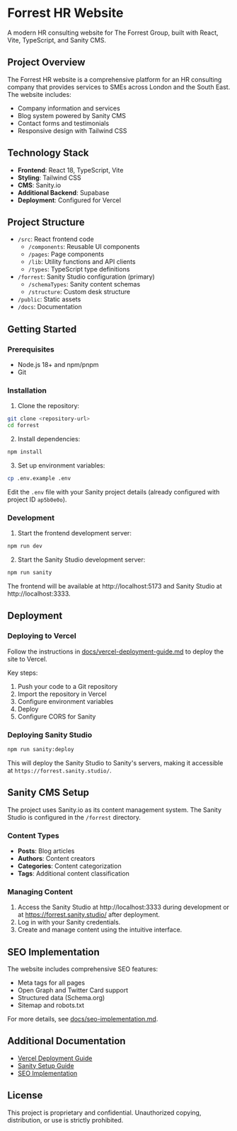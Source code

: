 # Forrest HR Website

A modern HR consulting website for The Forrest Group, built with React, Vite, TypeScript, and Sanity CMS.

## Project Overview

The Forrest HR website is a comprehensive platform for an HR consulting company that provides services to SMEs across London and the South East. The website includes:

- Company information and services
- Blog system powered by Sanity CMS
- Contact forms and testimonials
- Responsive design with Tailwind CSS

## Technology Stack

- **Frontend**: React 18, TypeScript, Vite
- **Styling**: Tailwind CSS
- **CMS**: Sanity.io
- **Additional Backend**: Supabase
- **Deployment**: Configured for Vercel

## Project Structure

- `/src`: React frontend code
  - `/components`: Reusable UI components
  - `/pages`: Page components
  - `/lib`: Utility functions and API clients
  - `/types`: TypeScript type definitions
- `/forrest`: Sanity Studio configuration (primary)
  - `/schemaTypes`: Sanity content schemas
  - `/structure`: Custom desk structure
- `/public`: Static assets
- `/docs`: Documentation

## Getting Started

### Prerequisites

- Node.js 18+ and npm/pnpm
- Git

### Installation

1. Clone the repository:
```bash
git clone <repository-url>
cd forrest
```

2. Install dependencies:
```bash
npm install
```

3. Set up environment variables:
```bash
cp .env.example .env
```

Edit the `.env` file with your Sanity project details (already configured with project ID `ap5b0e0o`).

### Development

1. Start the frontend development server:
```bash
npm run dev
```

2. Start the Sanity Studio development server:
```bash
npm run sanity
```

The frontend will be available at http://localhost:5173 and Sanity Studio at http://localhost:3333.

## Deployment

### Deploying to Vercel

Follow the instructions in [docs/vercel-deployment-guide.md](docs/vercel-deployment-guide.md) to deploy the site to Vercel.

Key steps:
1. Push your code to a Git repository
2. Import the repository in Vercel
3. Configure environment variables
4. Deploy
5. Configure CORS for Sanity

### Deploying Sanity Studio

```bash
npm run sanity:deploy
```

This will deploy the Sanity Studio to Sanity's servers, making it accessible at `https://forrest.sanity.studio/`.

## Sanity CMS Setup

The project uses Sanity.io as its content management system. The Sanity Studio is configured in the `/forrest` directory.

### Content Types

- **Posts**: Blog articles
- **Authors**: Content creators
- **Categories**: Content categorization
- **Tags**: Additional content classification

### Managing Content

1. Access the Sanity Studio at http://localhost:3333 during development or at https://forrest.sanity.studio/ after deployment.
2. Log in with your Sanity credentials.
3. Create and manage content using the intuitive interface.

## SEO Implementation

The website includes comprehensive SEO features:

- Meta tags for all pages
- Open Graph and Twitter Card support
- Structured data (Schema.org)
- Sitemap and robots.txt

For more details, see [docs/seo-implementation.md](docs/seo-implementation.md).

## Additional Documentation

- [Vercel Deployment Guide](docs/vercel-deployment-guide.md)
- [Sanity Setup Guide](docs/sanity-setup-guide.md)
- [SEO Implementation](docs/seo-implementation.md)

## License

This project is proprietary and confidential. Unauthorized copying, distribution, or use is strictly prohibited.

